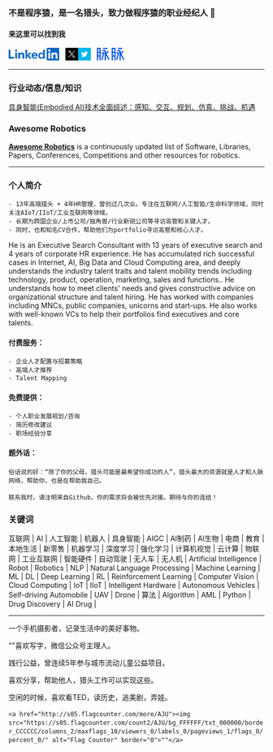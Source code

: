 ### 不是程序猿，是一名猎头，致力做程序猿的职业经纪人 👋

#### 来这里可以找到我

<p> 
  <a href="https://www.linkedin.com/in/chris-pei/" target="_blank">
    <img src="https://github.com/ichris007/ichris007/blob/main/images/linkedin.png" height="25px" alt="Chris Pei" /></a>  
  <a href="https://x.com/007_chris" target="_blank">
    <img src="https://github.com/ichris007/ichris007/blob/main/images/x.png" height="25px" alt="@007_chris"></a>  
  <a href="https://maimai.cn/profile/detail?dstu=30307015" target="_blank">
    <img src="https://github.com/ichris007/ichris007/blob/main/images/maimai.png" alt="裴小科" height="25px"></a>
</p>

---

### 行业动态/信息/知识

[具身智能(Embodied AI)技术全面综述：感知、交互、规划、仿真、挑战、机遇](https://github.com/ichris007/ichris007/blob/main/%E5%85%B7%E8%BA%AB%E6%99%BA%E8%83%BD(Embodied%20AI)%E6%8A%80%E6%9C%AF%E5%85%A8%E9%9D%A2%E7%BB%BC%E8%BF%B0%EF%BC%9A%E6%84%9F%E7%9F%A5%E3%80%81%E4%BA%A4%E4%BA%92%E3%80%81%E8%A7%84%E5%88%92%E3%80%81%E4%BB%BF%E7%9C%9F%E3%80%81%E6%8C%91%E6%88%98%E3%80%81%E6%9C%BA%E9%81%87.md)

### Awesome Robotics

[**Awesome Robotics**](https://github.com/ichris007/ichris007/blob/main/awesome-robotics.md) is a continuously updated list of Software, Libraries, Papers, Conferences, Competitions and other resources for robotics.

---

### 个人简介

    - 13年高端猎头 + 4年HR管理，曾创过几次业。专注在互联网/人工智能/生命科学领域，同时关注AIoT/IIoT/工业互联网等领域。
    - 长期为跨国企业/上市公司/独角兽/行业新锐公司等寻访高管和关键人才。
    - 同时，也和知名CV合作，帮助他们为portfolio寻访高管和核心人才。

He is an Executive Search Consultant with 13 years of executive search and 4 years of corporate HR experience. He has accumulated rich successful cases in Internet, AI, Big Data and Cloud Computing area, and deeply understands the industry talent traits and talent mobility trends including technology, product, operation, marketing, sales and functions.. He understands how to meet clients' needs and gives constructive advice on organizational structure and talent hiring. He has worked with companies including MNCs, public companies, unicorns and start-ups. He also works with well-known VCs to help their portfolios find executives and core talents.

#### 付费服务：

    - 企业人才配置与招募策略
    - 高端人才推荐
    - Talent Mapping

#### 免费提供：

    - 个人职业发展规划/咨询
    - 简历修改建议
    - 职场经验分享

#### 题外话：

    俗话说的好：“除了你的父母，猎头可能是最希望你成功的人”，猎头最大的资源就是人才和人脉网络，帮助你，也是在帮助我自己。

    联系我时，请注明来自Github，你的需求将会被优先对接。期待与你的连结！

### 关键词

互联网 | AI | 人工智能 | 机器人 | 具身智能 | AIGC | AI制药 | AI生物 | 电商 | 教育 | 本地生活 | 新零售 | 机器学习 | 深度学习 | 强化学习 | 计算机视觉 | 云计算 | 物联网 | 工业互联网 | 智能硬件 | 自动驾驶 | 无人车 | 无人机 | Artificial Intelligence | Robot | Robotics | NLP | Natural Language Processing | Machine Learning | ML | DL | Deep Learning | RL | Reinforcement Learning | Computer Vision | Cloud Computing | IoT | IIoT | Intelligent Hardware | Autonomous Vehicles | Self-driving Automobile | UAV | Drone | 算法 | Algorithm | AML | Python | Drug Discovery | AI Drug |

---

一个手机摄影者，记录生活中的美好事物。

""喜欢写字，微信公众号主理人。

践行公益，曾连续5年参与城市流动儿童公益项目。

喜欢分享，帮助他人，猎头工作可以实现这些。

空闲的时候，喜欢看TED，读历史，追美剧，弄娃。

`<a href="http://s05.flagcounter.com/more/AJU"><img src="https://s05.flagcounter.com/count2/AJU/bg_FFFFFF/txt_000000/border_CCCCCC/columns_2/maxflags_10/viewers_0/labels_0/pageviews_1/flags_0/percent_0/" alt="Flag Counter" border="0">""</a>`
